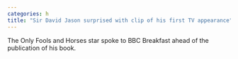 ```yaml
---
categories: h
title: "Sir David Jason surprised with clip of his first TV appearance"
---
```

The Only Fools and Horses star spoke to BBC Breakfast ahead of the publication of his book.